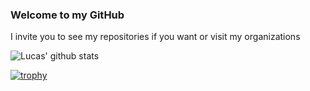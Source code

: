 ### Welcome to my GitHub
I invite you to see my repositories if you want or visit my organizations

![Lucas' github stats](https://github-readme-stats.vercel.app/api?username=L64&show_icons=true&theme=radical)

[![trophy](https://github-profile-trophy.vercel.app/?username=L64&theme=onedark)](https://github.com/ryo-ma/github-profile-trophy)
